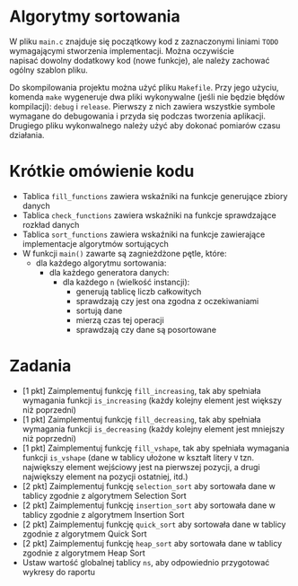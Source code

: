 # Algorytmy sortowania

W pliku `main.c` znajduje się początkowy kod z zaznaczonymi liniami `TODO`
wymagającymi stworzenia implementacji. Można oczywiście napisać dowolny
dodatkowy kod (nowe funkcje), ale należy zachować ogólny szablon pliku.

Do skompilowania projektu można użyć pliku `Makefile`. Przy jego użyciu,
komenda `make` wygeneruje dwa pliki wykonywalne (jeśli nie będzie błędów
kompilacji): `debug` i `release`. Pierwszy z nich zawiera wszystkie symbole
wymagane do debugowania i przyda się podczas tworzenia aplikacji. Drugiego
pliku wykonwalnego należy użyć aby dokonać pomiarów czasu działania.

# Krótkie omówienie kodu

- Tablica `fill_functions` zawiera wskaźniki na funkcje generujące zbiory
  danych
- Tablica `check_functions` zawiera wskaźniki na funkcje sprawdzające rozkład
  danych
- Tablica `sort_functions` zawiera wskaźniki na funkcje zawierające
  implementacje algorytmów sortujących
- W funkcji `main()` zawarte są zagnieżdżone pętle, które:
  - dla każdego algorytmu sortowania:
    - dla każdego generatora danych:
      - dla każdego `n` (wielkość instancji):
        - generują tablicę liczb całkowitych
        - sprawdzają czy jest ona zgodna z oczekiwaniami
        - sortują dane
        - mierzą czas tej operacji
        - sprawdzają czy dane są posortowane

# Zadania

- [1 pkt] Zaimplementuj funkcję `fill_increasing`, tak aby spełniała wymagania funkcji
  `is_increasing` (każdy kolejny element jest większy niż poprzedni)
- [1 pkt] Zaimplementuj funkcję `fill_decreasing`, tak aby spełniała wymagania
  funkcji `is_decreasing` (każdy kolejny element jest mniejszy niż poprzedni)
- [1 pkt] Zaimplementuj funkcję `fill_vshape`, tak aby spełniała wymagania
  funkcji `is_vshape` (dane w tablicy ułożone w kształt litery `V` tzn.
  największy element wejściowy jest na pierwszej pozycji, a drugi największy
  element na pozycji ostatniej, itd.)
- [2 pkt] Zaimplementuj funkcję `selection_sort` aby sortowała dane w tablicy
  zgodnie z algorytmem Selection Sort
- [2 pkt] Zaimplementuj funkcję `insertion_sort` aby sortowała dane w tablicy
  zgodnie z algorytmem Insertion Sort
- [2 pkt] Zaimplementuj funkcję `quick_sort` aby sortowała dane w tablicy
  zgodnie z algorytmem Quick Sort
- [2 pkt] Zaimplementuj funkcję `heap_sort` aby sortowała dane w tablicy
  zgodnie z algorytmem Heap Sort
- Ustaw wartość globalnej tablicy `ns`, aby odpowiednio przygotować wykresy do
  raportu
